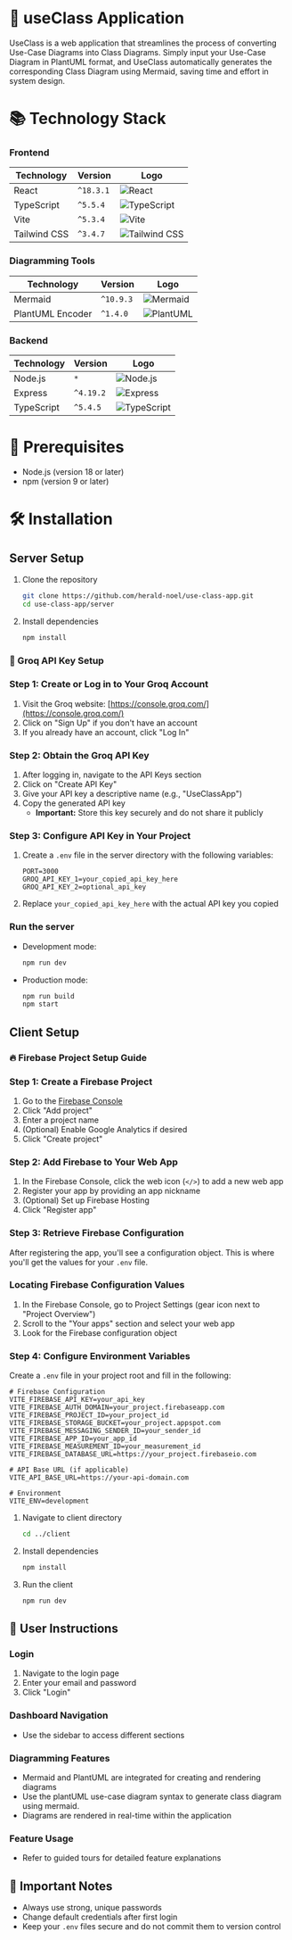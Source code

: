 # 🚀 useClass Application

UseClass is a web application that streamlines the process of converting Use-Case Diagrams into Class Diagrams. Simply input your Use-Case Diagram in PlantUML format, and UseClass automatically generates the corresponding Class Diagram using Mermaid, saving time and effort in system design.

# 📚 Technology Stack

### Frontend

| Technology   | Version   | Logo                                                                                                                    |
| ------------ | --------- | ----------------------------------------------------------------------------------------------------------------------- |
| React        | `^18.3.1` | ![React](https://img.shields.io/badge/React-61DAFB?style=for-the-badge&logo=react&logoColor=black)                      |
| TypeScript   | `^5.5.4`  | ![TypeScript](https://img.shields.io/badge/TypeScript-3178C6?style=for-the-badge&logo=typescript&logoColor=white)       |
| Vite         | `^5.3.4`  | ![Vite](https://img.shields.io/badge/Vite-646CFF?style=for-the-badge&logo=vite&logoColor=white)                         |
| Tailwind CSS | `^3.4.7`  | ![Tailwind CSS](https://img.shields.io/badge/Tailwind_CSS-38B2AC?style=for-the-badge&logo=tailwind-css&logoColor=white) |

### Diagramming Tools

| Technology       | Version   | Logo                                                                                                               |
| ---------------- | --------- | ------------------------------------------------------------------------------------------------------------------ |
| Mermaid          | `^10.9.3` | ![Mermaid](https://img.shields.io/badge/Mermaid-FF3670?style=for-the-badge&logo=markdown&logoColor=white)          |
| PlantUML Encoder | `^1.4.0`  | ![PlantUML](https://img.shields.io/badge/PlantUML-6DB33F?style=for-the-badge&logo=semanticuireact&logoColor=white) |

### Backend

| Technology | Version   | Logo                                                                                                              |
| ---------- | --------- | ----------------------------------------------------------------------------------------------------------------- |
| Node.js    | `*`       | ![Node.js](https://img.shields.io/badge/Node.js-339933?style=for-the-badge&logo=nodedotjs&logoColor=white)        |
| Express    | `^4.19.2` | ![Express](https://img.shields.io/badge/Express-000000?style=for-the-badge&logo=express&logoColor=white)          |
| TypeScript | `^5.4.5`  | ![TypeScript](https://img.shields.io/badge/TypeScript-3178C6?style=for-the-badge&logo=typescript&logoColor=white) |

# 🔧 Prerequisites

- Node.js (version 18 or later)
- npm (version 9 or later)

# 🛠️ Installation

## Server Setup

1. Clone the repository

   ```bash
   git clone https://github.com/herald-noel/use-class-app.git
   cd use-class-app/server
   ```

2. Install dependencies

   ```bash
   npm install
   ```

### 🔑 Groq API Key Setup

### Step 1: Create or Log in to Your Groq Account

1. Visit the Groq website: [https://console.groq.com/](https://console.groq.com/)
2. Click on "Sign Up" if you don't have an account
3. If you already have an account, click "Log In"

### Step 2: Obtain the Groq API Key

1. After logging in, navigate to the API Keys section
2. Click on "Create API Key"
3. Give your API key a descriptive name (e.g., "UseClassApp")
4. Copy the generated API key
   - **Important:** Store this key securely and do not share it publicly

### Step 3: Configure API Key in Your Project

1. Create a `.env` file in the server directory with the following variables:

   ```
   PORT=3000
   GROQ_API_KEY_1=your_copied_api_key_here
   GROQ_API_KEY_2=optional_api_key
   ```

2. Replace `your_copied_api_key_here` with the actual API key you copied
### Run the server

   - Development mode:
     ```bash
     npm run dev
     ```
   - Production mode:
     ```bash
     npm run build
     npm start
     ```

## Client Setup

### 🔥 Firebase Project Setup Guide

### Step 1: Create a Firebase Project

1. Go to the [Firebase Console](https://console.firebase.google.com/)
2. Click "Add project"
3. Enter a project name
4. (Optional) Enable Google Analytics if desired
5. Click "Create project"

### Step 2: Add Firebase to Your Web App

1. In the Firebase Console, click the web icon (`</>`) to add a new web app
2. Register your app by providing an app nickname
3. (Optional) Set up Firebase Hosting
4. Click "Register app"

### Step 3: Retrieve Firebase Configuration

After registering the app, you'll see a configuration object. This is where you'll get the values for your `.env` file.

### Locating Firebase Configuration Values

1. In the Firebase Console, go to Project Settings (gear icon next to "Project Overview")
2. Scroll to the "Your apps" section and select your web app
3. Look for the Firebase configuration object

### Step 4: Configure Environment Variables

Create a `.env` file in your project root and fill in the following:

```
# Firebase Configuration
VITE_FIREBASE_API_KEY=your_api_key
VITE_FIREBASE_AUTH_DOMAIN=your_project.firebaseapp.com
VITE_FIREBASE_PROJECT_ID=your_project_id
VITE_FIREBASE_STORAGE_BUCKET=your_project.appspot.com
VITE_FIREBASE_MESSAGING_SENDER_ID=your_sender_id
VITE_FIREBASE_APP_ID=your_app_id
VITE_FIREBASE_MEASUREMENT_ID=your_measurement_id
VITE_FIREBASE_DATABASE_URL=https://your_project.firebaseio.com

# API Base URL (if applicable)
VITE_API_BASE_URL=https://your-api-domain.com

# Environment
VITE_ENV=development
```

1. Navigate to client directory

   ```bash
   cd ../client
   ```

2. Install dependencies

   ```bash
   npm install
   ```

3. Run the client
   ```bash
   npm run dev
   ```

## 📖 User Instructions

### Login

1. Navigate to the login page
2. Enter your email and password
3. Click "Login"

### Dashboard Navigation

- Use the sidebar to access different sections

### Diagramming Features

- Mermaid and PlantUML are integrated for creating and rendering diagrams
- Use the plantUML use-case diagram syntax to generate class diagram using mermaid.
- Diagrams are rendered in real-time within the application

### Feature Usage

- Refer to guided tours for detailed feature explanations

## 🚨 Important Notes

- Always use strong, unique passwords
- Change default credentials after first login
- Keep your `.env` files secure and do not commit them to version control
